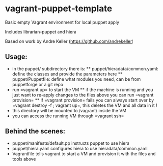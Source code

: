 vagrant-puppet-template
=======================

Basic empty Vagrant environment for local puppet apply

Includes librarian-puppet and hiera

Based on work by Andre Keller (https://github.com/andrekeller)

Usage:
------
* in the puppet/ subdirectory there is:
** puppet/hieradata/common.yaml: define the classes and provide the parameters here
** puppet/Puppetfile: define what modules you need, can be from puppetforge or a git repo
* run =vagrant up= to start the VM
** if the machine is running and you just want to re-apply changes to the files above you can run =vagrant provision=
** if =vagrant provision= fails you can always start over by =vagrant destroy -f ; vagrant up=, this deletes the VM and all data in it !
* this directory will be mounted to /vagrant/ inside the VM
* you can access the running VM through =vagrant ssh=

Behind the scenes:
------------------
* puppet/manifests/default.pp instructs puppet to use hiera
* puppet/hiera.yaml configures hiera to use hieradata/common.yaml
* Vagrantfile tells vagrant to start a VM and provision it with the files and tools above


